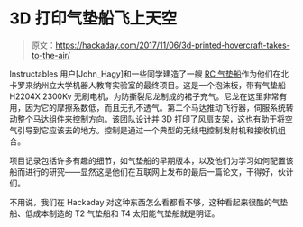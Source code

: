 # 3D 打印气垫船飞上天空

> 原文：<https://hackaday.com/2017/11/06/3d-printed-hovercraft-takes-to-the-air/>

Instructables 用户[John_Hagy]和一些同学建造了一艘 [RC 气垫船](http://www.instructables.com/id/TDEHovercraft/)作为他们在北卡罗来纳州立大学机器人教育实验室的最终项目。这是一个泡沫板，带有气垫船 H2204X 2300Kv 无刷电机，为防撕裂尼龙制成的裙子充气。尼龙在这里非常有用，因为它的摩擦系数低，而且无孔不透气。第二个马达推动飞行器，伺服系统转动整个马达组件来控制方向。该团队设计并 3D 打印了风扇支架，这也有助于将空气引导到它应该去的地方。控制是通过一个典型的无线电控制发射机和接收机组合。

项目记录包括许多有趣的细节，如气垫船的早期版本，以及他们为学习如何配置该船而进行的研究——显然这是他们在互联网上发布的最后一篇论文，干得好，伙计们。

不用说，我们在 Hackaday 对这种东西怎么看都看不够，这种看起来很酷的气垫船、低成本制造的 T2 气垫船和 T4 太阳能气垫船就是明证。